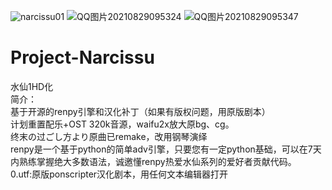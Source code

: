 ![narcissu01](https://user-images.githubusercontent.com/34162654/131235700-95261cf2-b442-43e8-b2a3-99f0c76bcb7b.png)
![QQ图片20210829095324](https://user-images.githubusercontent.com/34162654/131235701-d64bdfb6-1901-4f08-a55f-3d2ba960f6c1.png)
![QQ图片20210829095347](https://user-images.githubusercontent.com/34162654/131235703-abea60f0-0545-45d5-8708-31b684c570f1.png)
# Project-Narcissu
水仙1HD化  
简介：  
基于开源的renpy引擎和汉化补丁（如果有版权问题，用原版剧本）  
计划重置配乐+OST 320k音源，waifu2x放大原bg、cg。  
终末の过ごし方より原曲已remake，改用钢琴演绎  
renpy是一个基于python的简单adv引擎，只要您有一定python基础，可以在7天内熟练掌握绝大多数语法，诚邀懂renpy热爱水仙系列的爱好者贡献代码。  
0.utf:原版ponscripter汉化剧本，用任何文本编辑器打开  

